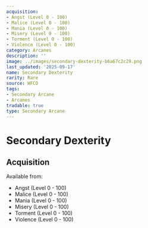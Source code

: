 ```yaml
---
acquisition:
- Angst (Level 0 - 100)
- Malice (Level 0 - 100)
- Mania (Level 0 - 100)
- Misery (Level 0 - 100)
- Torment (Level 0 - 100)
- Violence (Level 0 - 100)
category: Arcanes
description: ''
image: ../images/secondary-dexterity-b6a67c2c29.png
last_updated: '2025-09-17'
name: Secondary Dexterity
rarity: Rare
source: WFCD
tags:
- Secondary Arcane
- Arcanes
tradable: true
type: Secondary Arcane
---
```


# Secondary Dexterity

## Acquisition

Available from:
- Angst (Level 0 - 100)
- Malice (Level 0 - 100)
- Mania (Level 0 - 100)
- Misery (Level 0 - 100)
- Torment (Level 0 - 100)
- Violence (Level 0 - 100)

